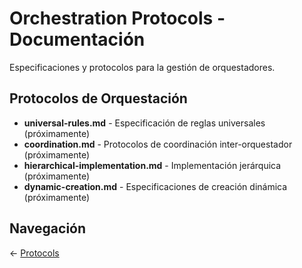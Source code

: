 # Orchestration Protocols - Documentación

Especificaciones y protocolos para la gestión de orquestadores.

## Protocolos de Orquestación

- **universal-rules.md** - Especificación de reglas universales (próximamente)
- **coordination.md** - Protocolos de coordinación inter-orquestador (próximamente)
- **hierarchical-implementation.md** - Implementación jerárquica (próximamente)
- **dynamic-creation.md** - Especificaciones de creación dinámica (próximamente)

## Navegación

← [Protocols](../README.md)